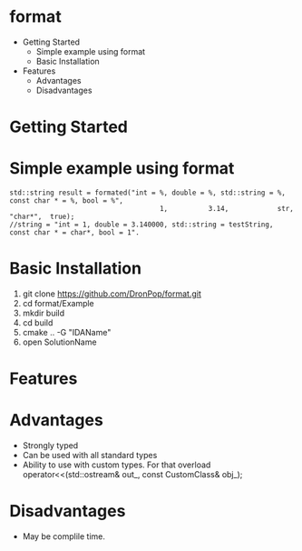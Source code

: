 # format
* Getting Started
  * Simple example using format
  * Basic Installation
* Features
  * Advantages
  * Disadvantages
# Getting Started
# Simple example using format
```
std::string result = formated("int = %, double = %, std::string = %, const char * = %, bool = %",
                                     1,          3.14,            str,              "char*",  true);
//string = "int = 1, double = 3.140000, std::string = testString, const char * = char*, bool = 1".
```
# Basic Installation
1. git clone https://github.com/DronPop/format.git
1. cd format/Example
1. mkdir build
1. cd build
1. cmake .. -G "IDAName"
1. open SolutionName
# Features
 # Advantages
 * Strongly typed
 * Can be used with all standard types
 * Ability to use with custom types. For that overload operator<<(std::ostream& out_, const CustomClass& obj_);
 # Disadvantages
 * May be complile time.
